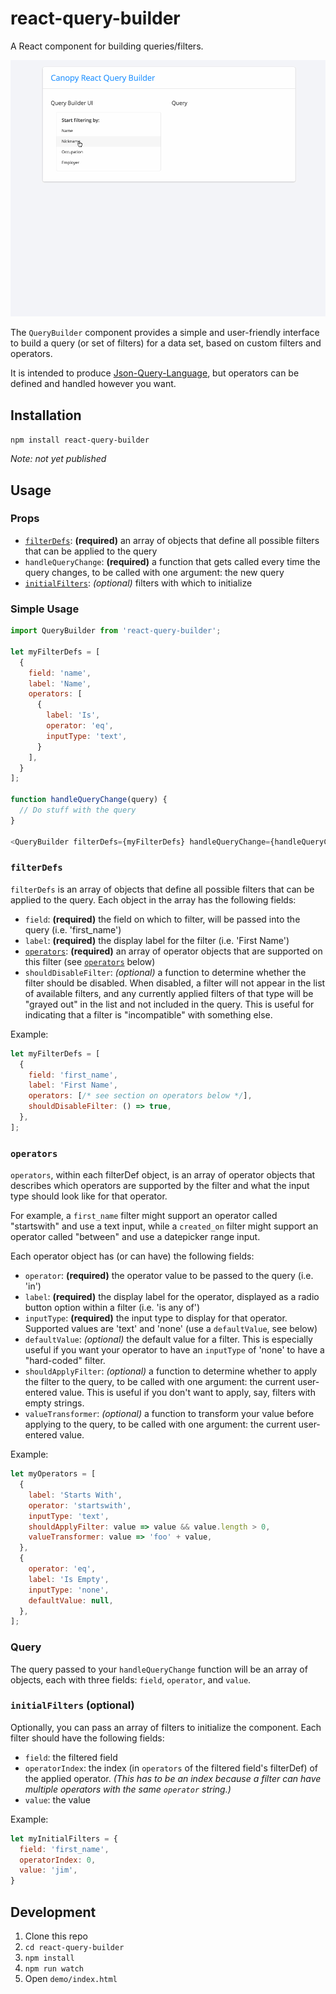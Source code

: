 # react-query-builder

A React component for building queries/filters.

![Demo](demo/demo.gif)

The `QueryBuilder` component provides a simple and user-friendly interface to build a query (or set of filters) for a data set, based on custom filters and operators.

It is intended to produce [Json-Query-Language](https://github.com/CanopyTax/Json-Query-Language), but operators can be defined and handled however you want.

## Installation

`npm install react-query-builder`

_Note: not yet published_

## Usage

### Props

+ [`filterDefs`](#filterdefs): **(required)** an array of objects that define all possible filters that can be applied to the query
+ `handleQueryChange`: **(required)** a function that gets called every time the query changes, to be called with one argument: the new query
+ [`initialFilters`](#initialfilters-optional): _(optional)_ filters with which to initialize

### Simple Usage

```javascript
import QueryBuilder from 'react-query-builder';

let myFilterDefs = [
  {
    field: 'name',
    label: 'Name',
    operators: [
      {
        label: 'Is',
        operator: 'eq',
        inputType: 'text',
      }
    ],
  }
];

function handleQueryChange(query) {
  // Do stuff with the query
}

<QueryBuilder filterDefs={myFilterDefs} handleQueryChange={handleQueryChange} />
```

### `filterDefs`

`filterDefs` is an array of objects that define all possible filters that can be applied to the query. Each object in the array has the following fields:

+ `field`: **(required)** the field on which to filter, will be passed into the query (i.e. 'first_name')
+ `label`: **(required)** the display label for the filter (i.e. 'First Name')
+ [`operators`](#operators): **(required)** an array of operator objects that are supported on this filter (see [`operators`](#operators) below)
+ `shouldDisableFilter`: _(optional)_ a function to determine whether the filter should be disabled. When disabled, a filter will not appear in the list of available filters, and any currently applied filters of that type will be "grayed out" in the list and not included in the query. This is useful for indicating that a filter is "incompatible" with something else.

Example:

```javascript
let myFilterDefs = [
  {
    field: 'first_name',
    label: 'First Name',
    operators: [/* see section on operators below */],
    shouldDisableFilter: () => true,
  },
];
```

### `operators`

`operators`, within each filterDef object, is an array of operator objects that describes which operators are supported by the filter and what the input type should look like for that operator.

For example, a `first_name` filter might support an operator called "startswith" and use a text input, while a `created_on` filter might support an operator called "between" and use a datepicker range input.

Each operator object has (or can have) the following fields:

+ `operator`: **(required)** the operator value to be passed to the query (i.e. 'in')
+ `label`: **(required)** the display label for the operator, displayed as a radio button option within a filter (i.e. 'is any of')
+ `inputType`: **(required)** the input type to display for that operator. Supported values are 'text' and 'none' (use a `defaultValue`, see below)
+ `defaultValue`: _(optional)_ the default value for a filter. This is especially useful if you want your operator to have an `inputType` of 'none' to have a "hard-coded" filter.
+ `shouldApplyFilter`: _(optional)_ a function to determine whether to apply the filter to the query, to be called with one argument: the current user-entered value. This is useful if you don't want to apply, say, filters with empty strings.
+ `valueTransformer`: _(optional)_ a function to transform your value before applying to the query, to be called with one argument: the current user-entered value.

Example:

```javascript
let myOperators = [
  {
    label: 'Starts With',
    operator: 'startswith',
    inputType: 'text',
    shouldApplyFilter: value => value && value.length > 0,
    valueTransformer: value => 'foo' + value,
  },
  {
    operator: 'eq',
    label: 'Is Empty',
    inputType: 'none',
    defaultValue: null,
  },
];
```

### Query

The query passed to your `handleQueryChange` function will be an array of objects, each with three fields: `field`, `operator`, and `value`.

### `initialFilters` (optional)

Optionally, you can pass an array of filters to initialize the component. Each filter should have the following fields:

+ `field`: the filtered field
+ `operatorIndex`: the index (in `operators` of the filtered field's filterDef) of the applied operator. _(This has to be an index because a filter can have multiple operators with the same `operator` string.)_
+ `value`: the value

Example:

```javascript
let myInitialFilters = {
  field: 'first_name',
  operatorIndex: 0,
  value: 'jim',
}
```

## Development

1. Clone this repo
2. `cd react-query-builder`
3. `npm install`
4. `npm run watch`
5. Open `demo/index.html`

